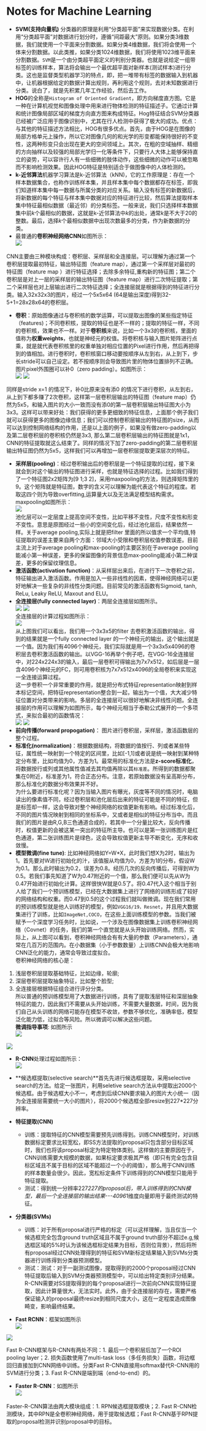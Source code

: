 ﻿# Notes for Machine Learning  
- **SVM(支持向量机)** 分类器的原理是利用“分类超平面”来实现数据分类。在利用“分类超平面”对数据进行划分时，遵循“间距最大”原则。如果分类3维数据，我们就使用一个平面来分割数据。如果分类4维数据，我们将会使用一个体来分割数据。以此类推，如果分类1024维数据，我们将使用1023维平面来分割数据。`SVM`是一个由分类超平面定义的判别分类器。也就是说给定一组带标签的训练样本，算法将会输出一个最优超平面对新样本(测试样本)进行分类。这也是监督类型机器学习的特点，即，把一堆带有标签的数据输入到机器中，让机器根据给定的数据计算出规则，再利用这个规则，去对未知数据进行分类。说白了，就是先积累几年工作经验，然后去工作。  
- **HOG**的全称是`Histogram of Oriented Gradient`，即方向梯度直方图。它是一种在计算机视觉和图像处理中用来进行物体检测的特征描述子。它通过计算和统计图像局部区域的梯度方向直方图来构成特征。Hog特征结合SVM分类器已经被广泛应用于图像识别中，尤其在行人检测中获得了极大的成功。优点：与其他的特征描述方法相比，HOG有很多优点。首先，由于HOG是在图像的局部方格单元上操作，所以它对图像几何的和光学的形变都能保持很好的不变性，这两种形变只会出现在更大的空间领域上。其次，在粗的空域抽样、精细的方向抽样以及较强的局部光学归一化等条件下，只要行人大体上能够保持直立的姿势，可以容许行人有一些细微的肢体动作，这些细微的动作可以被忽略而不影响检测效果。因此HOG特征是特别适合于做图像中的人体检测的。  
- **k-近邻算法**机器学习算法是k-近邻算法（kNN)，它的工作原理是：存在一个样本数据集合，也称作训练样本集，并且样本集中每个数据都存在标签，即我们知道样本集中每一数据与所属分类的对应关系。输入没有标签的新数据后，将新数据的每个特征与样本集中数据对应的特征进行比较，然后算法提取样本集中特征最相似数据（最近邻）的分类标签。一般来说，我们只选择样本数据集中前*k*个最相似的数据，这就是k-近邻算法中*k*的出处，通常*k*是不大于20的整数。最后，选择*k*个最相似数据中出现次数最多的分类，作为新数据的分类。  
- 最普通的**卷积神经网络CNN**如图所示：  
![](figures/CNN_configuration.jpg)  

CNN主要由三种模块构成：卷积层、采样层和全连接层。可以理解为通过第一个卷积层提取最初特征，输出特征图（feature map），通过第一个采样层对最初的特征图（feature map ）进行特征选择；去除多余特征,重构新的特征图；第二个卷积层是对上一层的采样层的输出特征图（feature map）进行二次特征提取；第二个采样层也对上层输出进行二次特征选择；全连接层就是根据得到的特征进行分类。输入32x32x3的图片，经过一个5x5x64 (64是输出深度)得到32-5+1=28x28x64的卷积层。  
- **卷积**：原始图像通过与卷积核的数学运算，可以提取出图像的某些指定特征（features)；不同卷积核，提取的特征也是不一样的；提取的特征一样，不同的卷积核，效果也不一样。对于**卷积核**来说，比如一个3x3的卷积核，里面的值称为**权重weights**，也就是神经元的权值。将卷积核与输入图片矩阵进行点乘，就是就代表卷积核里的权重单独对相应位置的Pixel进行作用，然后再把得到的值相加。进行卷积时，卷积核窗口移动要按顺序从左到右，从上到下，步长stride可以自己设定。若不按顺序则会导致图片里的物体位置排列不正确。图片pixel外围圈可以补0（zero padding）。如图所示：  
![](figures/5x5_pixel.jpg)  ![](figures/zero_padding.jpg)  

同样是stride x=1 的情况下，补0比原来没有添0 的情况下进行卷积，从左到右，从上到下都多赚了2次卷积，这样第一层卷积层输出的特征图（feature map）仍然为5x5，和输入图片的大小一致而没有添0的第一层卷积层输出特征图大小为3x3。这样可以带来好处：我们获得的更多更细致的特征信息，上面那个例子我们就可以获得更多的图像边缘信息；我们可以控制卷积层输出的特征图的size，从而可以达到控制网络结构的作用，还是以上面的例子，如果没有做zero-padding以及第二层卷积层的卷积核仍然是3x3, 那么第二层卷积层输出的特征图就是1x1，CNN的特征提取就这么结束了。同样的情况下加了zero-padding的第二层卷积层输出特征图仍然为5x5，这样我们可以再增加一层卷积层提取更深层次的特征。  
- **采样层(pooling)**：经过卷积输出后的卷积层是一个特征提取的过程，接下来就会到对这个输出的特征图进行采样，也就是特征选择的过程。比如我们得到了一个特征图2x2矩阵为[9 1;3 2]，采用maxpooling的方法，则选择矩阵里的9。这个矩阵就是特征图，数字的含义可以理解为能代表这个特征的程度。若取这四个则为导致overfitting,运算量大以及无法满足模型结构需求。maxpooling如图所示：  
![](figures/maxpooling.jpg)  
池化层可以一定层度上提高空间不变性，比如平移不变性，尺度不变性和形变不变性。意思是原图经过一些小的空间变化后，经过池化层后，结果依然一样。关于average pooling,实际上就是把filter 里面的所以值求一个平均值,特征提取的误差主要来自两个方面：邻域大小受限和卷积层权值参数误差。目前主流上对于average pooling和max-pooling的主要区别在于average pooling能减小第一种误差，更多的保留图像的背景信息max-pooling能减小第二种误差，更多的保留纹理信息。  
- **激活函数(activation function)**：从采样层出来后，在进行下一次卷积之前，特征输出进入激活函数。作用是加入一些非线性的因素，使得神经网络可以更好地解决一些复杂的非线性分类问题。目前常见的激活函数有Sigmoid, tanh, ReLu, Leaky ReLU, Maxout and ELU。  
- **全连接层(fully connected layer)**：两层全连接层如图所示。  
![](figures/two_fc.jpg) ![](figures/fully_connected.jpg)  
全连接层的计算过程如图所示：  
![](figures/get_fc.jpg)  
从上图我们可以看出，我们用一个3x3x5的filter 去卷积激活函数的输出，得到的结果就是一个fully connected layer 的一个神经元的输出，这个输出就是一个值。因为我们有4096个神经元，我们实际就是用一个3x3x5x4096的卷积层去卷积激活函数的输出。以VGG-16再举个例子吧，在VGG-16全连接层中，对224x224x3的输入，最后一层卷积可得输出为7x7x512，如后层是一层含4096个神经元的FC，则可用卷积核为7x7x512x4096的全局卷积来实现这一全连接运算过程。  
这一步卷积一个非常重要的作用，就是把分布式特征representation映射到样本标记空间，把特征representation整合到一起，输出为一个值，大大减少特征位置对分类带来的影响。多层的全连接层可以很好地解决非线性问题。全连接层的作用可以理解为如图所示，每个神经元相当于泰勒公式展开的一个多项式，来拟合最初的函数情况：  
![](figures/1_fc.jpg) ![](figures/2_fc.jpg)  
- **前向传播(forward propogation)**： 图片进行卷积层，采样层，激活函数层的整个过程。  
- **标准化(normalization)**：根据数据结构，将数据的值按行、列或者某些特征，属性统一映射到一个特定的区间里，比如[-1,1]或者说是统一映射到某种特定分布里，比如均值为0，方差为1。最常用的标准化方法是**z-score标准化**，将数据按行或列或其他属性值减去其均值再除以其`标准差`。所得到的数据都聚集在0附近，标准差为1，符合正态分布。注意，若原始数据没有呈高斯分布，那么标准化的数据分布效果并不好。  
为什么要进行标准化呢？因为当输入图片有曝光，灰度等不同的情况时，电脑读出的像素值不同，经过卷积层和池化层后出来的特征可能是不同的特征，但是标签却一样，这会导致对整个神经网络的权值更新有影响。经过标准化后，不同的图片情况映射到相同的坐标系中，又或者是相似的特征分布当中。而且我们的图片是由R,G,B三色通道合成的，若其中一个分量比较大，反向传播时，权值更新的会被这某一突出的特征所主导。也可以是第一张训练图片是红色通道，第二张训练图片是绿色，这会导致权值更新主导不断变化，无序和收敛慢。  
- **模型微调(fine tune)**: 比如神经网络如Y=W\*X，此时我们想X为2时，输出为1。首先要对W进行初始化的汁，该值服从均值为0，方差为1的分布，假设W为0.1。那么此时输出为0.2，误差为0.8。经历几次的反向传播后，可得到W为0.5。若我们事先知道了W为0.47附近的一个值，那么我们便可以先从W为0.47开始进行初始化计算。这样很快W就是0.5了。将0.47代入这个相当于别人给了我们一个预训练模型，已经在大数据集上进行了网络的训练形成了较好的网络结构和权重。而0.47到0.5的这个过程我们就叫做微调。现在我们常用的预训练模型就是他人训练好的模型，例如`VGG16/19，Resnet`，并且用大数据集进行了训练，比如`ImageNet,COCO`，在这些上面训练模型的参数。当我们被赋予一个深度学习任务时，比如说，一个涉及在图像数据集上训练卷积神经网络（Covnet）的任务，我们的第一个直觉就是从头开始训练网络。然而，实际上，从上图可以看到，卷积神经网络会有有大量的参数（Parameters），通常在几百万的范围内。在小数据集（小于参数数量）上训练CNN会极大地影响CNN泛化的能力，通常会导致过度拟合。  
卷积神经网络的核心是：  
1. 浅层卷积层提取基础特征，比如边缘，轮廓;  
2. 深层卷积层提取抽象特征，比如整个脸型;  
3. 全连接层根据特征组合进行评分分类。  
所以普通的预训练模型用了大数据进行训练，具有了提取浅层特征和深层抽象特征的能力，因此我们不需要从头开始训练，不需要大量数据，时间，因为我们自己从头训练的网络可能存在模型不收敛，参数不够优化，准确率低，模型泛化能力低，过拟合等风险。所以微调可以解决这些问题。  
**微调指导事项**: 如图所示  
![](figures/fine-tune.jpg)  

![](figures/fine-tune-2.jpg)

- **R-CNN**处理过程如图所示：  
![](figures/R-CNN.png)  

- **候选框提取(selective search)**首先先进行候选框提取，采用selective search的方法。给定一张图片，利用seletive search方法从中提取出2000个候选框。由于候选框大小不一，考虑到后续CNN要求输入的图片大小统一（因为全连接层需要统一大小的图片），将2000个候选框全部resize到227*227分辨率。  
- **特征提取(CNN)**  
   - 训练：提取特征的CNN模型需要预先训练得到。训练CNN模型时，对训练数据标定要求比较宽松，即SS方法提取的proposal只包含部分目标区域时，我们也将该proposal标定为特定物体类别。这样做的主要原因在于，CNN训练需要大规模的数据，如果标定要求极其严格（即只有完全包含目标区域且不属于目标的区域不能超过一个小的阈值），那么用于CNN训练的样本数量会很少。因此，宽松标定条件下训练得到的CNN模型只能用于特征提取。  
   - 测试：得到统一分辨率227*227的proposal后，带入训练得到的CNN模型，最后一个全连接层的输出结果---4096*1维度向量即用于最终测试的特征。  
- **分类器(SVMs)**  
   - 训练：对于所有proposal进行严格的标定（可以这样理解，当且仅当一个候选框完全包含ground truth区域且不属于ground truth部分不超过e.g,候选框区域的5%时认为该候选框标定结果为目标，否则位背景），然后将所有proposal经过CNN处理得到的特征和SVM新标定结果输入到SVMs分类器进行训练得到分类器预测模型。  
   - 测试：测试：对于一副测试图像，提取得到的2000个proposal经过CNN特征提取后输入到SVM分类器预测模型中，可以给出特定类别评分结果。  
R-CNN需要对SS提取得到的每个proposal进行一次前向CNN实现特征提取，因此计算量很大，无法实时。此外，由于全连接层的存在，需要严格保证输入的proposal最终resize到相同尺度大小，这在一定程度造成图像畸变，影响最终结果。  
- **Fast RCNN**：框架如图所示  
![](figures/fast-rcnn.png)  

![](figures/fast-rcnn-2.png)  

Fast R-CNN框架与R-CNN有两处不同：1. 最后一个卷积层后加了一个ROI pooling layer；2. 损失函数使用了multi-task loss（多任务损失）函数，将边框回归直接加到CNN网络中训练。分类Fast R-CNN直接用softmax替代R-CNN用的SVM进行分类；3. Fast R-CNN是端到端（end-to-end）的。  
- **Faster R-CNN**：如图所示  
![](figures/faster-rcnn.png)  

Faster-R-CNN算法由两大模块组成：1. RPN候选框提取模块；2. Fast R-CNN检测模块，其中RPN是全卷积神经网络，用于提取候选框；Fast R-CNN基于RPN提取的proposal检测并识别proposal中的目标。
